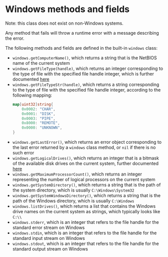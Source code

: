# Windows methods and fields

Note: this class does not exist on non-Windows systems.

Any method that fails will throw a runtime error with a message describing the error.

The following methods and fields are defined in the built-in `windows` class:
- `windows.getComputerName()`, which returns a string that is the NetBIOS name of the current system
- `windows.getFileType(handle)`, which returns an integer corresponding to the type of file with the specified file handle integer, which is further documented [here](https://learn.microsoft.com/en-us/windows/win32/api/fileapi/nf-fileapi-getfiletype)
- `windows.getFileTypeStr(handle)`, which returns a string corresponding to the type of file with the specified file handle integer, according to the following mapping:
    ```go
    map[uint32]string{
        0x0002: "CHAR",
        0x0001: "DISK",
        0x0003: "PIPE",
        0x8000: "REMOTE",
        0x0000: "UNKNOWN",
    }
    ```
- `windows.getLastError()`, which returns an error object corresponding to the last error returned by a `windows` class method, or `nil` if there is no such error
- `windows.getLogicalDrives()`, which returns an integer that is a bitmask of the available disk drives on the current system, further documented [here](https://learn.microsoft.com/en-us/windows/win32/api/fileapi/nf-fileapi-getlogicaldrives)
- `windows.getMaximumProcessorCount()`, which returns an integer representing the number of logical processors on the current system
- `windows.getSystemDirectory()`, which returns a string that is the path of the system directory, which is usually `C:\Windows\System32`
- `windows.getSystemWindowsDirectory()`, which returns a string that is the path of the Windows directory, which is usually `C:\Windows`
- `windows.listDrives()`, which returns a list that contains the Windows drive names on the current system as strings, which typically looks like `C:\\`
- `windows.stderr`, which is an integer that refers to the file handle for the standard error stream on Windows
- `windows.stdin`, which is an integer that refers to the file handle for the standard input stream on Windows
- `windows.stdout`, which is an integer that refers to the file handle for the standard output stream on Windows
